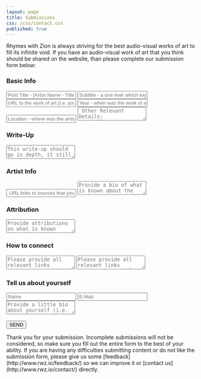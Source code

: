 ```yaml
---
layout: page
title: Submissions
css: /css/contact.css
published: true
---
```


Rhymes with Zion is always striving for the best audio-visual works of art to fill its infinite void. If you have an audio-visual work of art that you think should be shared on the website, than please complete our submission form below: 


<form id="form" class="topBefore" action="https://formspree.io/rhymeswithzion@gmail.com"
      method="POST">	
  <h3>Basic Info</h3> 	 
  <input id="title" type="text" placeholder="Post Title - [Artist Name - Title of the Work of Art]" name="a. title">
  <input id="Link" type="text" placeholder="Subtitle - a one liner which explains what makes this audio-visual work of art interesting / cool / phenomenal" name="b. subtitle">
  <input id="Link" type="text" placeholder="URL to the work of art (i.e. youtube.com/watch?v=#YoutubeVidID)" name="c. link"> 	 
  <input id="Year" type="text" placeholder="Year - when was the work of art created / released" name="d. year">
  <input id="Location" type="text" placeholder="Location - where was the artist born / where are they based / where was the work of art recorded" name="e. location">
 <textarea id="Other" type="text" placeholder=" Other Relevant Details: 
 - Label?
 - Producer?
 - Director?" name="f. other-details"></textarea>
  <br>
  <h3>Write-Up</h3> 	 
	<textarea id="message" type="text" placeholder="This write-up should go in depth, it still should not be more than a paragraph or two. Feel free to talk about anything, including:
- The instrumentation, what is so great about the beat/tune
- the lyrics, what enlightening wisdom or wordplay is going on
- the visuals, what makes it beautiful or interesting" name="g. write-up"></textarea>
  <br>
  <h3>Artist Info</h3>
  <input id="Bio Link" type="text" placeholder=" URL links to sources that you've cited for the Artist Bio (i.e. https://wikipedia.com/artist)" name="i. bio link">
  <textarea id="message" type="text" placeholder="Provide a bio of what is known about the artist - this can be copied from Wikipedia or another reputable source." name="h. artist-bio"></textarea>
  <br>
  <h3>Attribution</h3>  
  <textarea id="message" type="text" placeholder="Provide attributions on what is known about the audio-visual work of art, and shout-out anyone who helped make it possible (for example: animator, director, engineer, producer, mixer, label, videographer, etc)" name="j. attribution"></textarea>
  <br>
  <h3>How to connect</h3>
       <textarea id="Artist-Links" type="text" placeholder="Please provide all relevant links connected to artist, for example:
- Personal Website: http://www.PersonalWebsite.com
- Facebook: https://facebook.com/ArtistName
- Instagram: https://instagram,com/ArtistName
- Soundcloud: https://soundcloud.com/ArtistName
- Twitter: https://twitter.com/ArtistName
- Youtube: https://www.youtube.com/channel/artistchannel
" name="k. artist links"></textarea>

  <textarea id="Other-Links" type="text" placeholder="Please provide all relevant links connected to Label / Director / Producer for example:
- Website: http://www.Label-Producer-Director-Website.com
- Facebook: https://facebook.com/Label-Producer-Director
- Instagram: https://instagram,com/Label-Producer-Director
- Soundcloud: https://soundcloud.com/Label-Producer-Director
- Twitter: https://twitter.com/Label-Producer-Director
- Youtube: https://www.youtube.com/channel/Label-Producer-Director
" name="l. other links"></textarea>
<br>
<h3> Tell us about yourself </h3>
   <input id="name" type="text" placeholder="Name" name="m. name">
		  <input id="email" type="text" placeholder="E-Mail" name="n. email">
  <textarea id="message" type="text" placeholder="Provide a little bio about yourself (i.e. what you do / thinks you like) and any relevant links you would like us to share (e.g. your website, instagram, twitter, facebook, soundcloud, etc)" name="o. profile"></textarea>
  <br>
  <br>
  <input id="submit" type="submit" value="SEND">
</form>
Thank you for your submission. Incomplete submissions will not be considered, so make sure you fill out the entire form to the best of your ability. If you are having any difficulties submitting content or do not like the submission form, please give us some [feedback](http://www.rwz.io/feedback/) so we can improve it or [contact us](http://www.rwz.io/contact/) directly.
